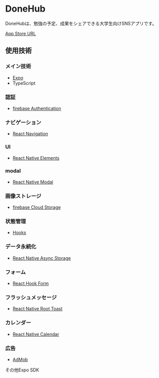 # DoneHub
DoneHubは、勉強の予定、成果をシェアできる大学生向けSNSアプリです。

[App Store URL](https://apps.apple.com/us/app/donehub/id1565814912)

## 使用技術

### メイン技術
- [Expo](https://docs.expo.io/)
- TypeScript

### 認証
- [firebase Authentication](https://firebase.google.com/docs/auth)

### ナビゲーション
- [React Navigation](https://reactnavigation.org/)

### UI
- [React Native Elements](https://reactnativeelements.com/)

### modal
- [React Native Modal](https://github.com/react-native-modal/react-native-modal)

### 画像ストレージ
- [firebase Cloud Storage](https://firebase.google.com/docs/storage)

### 状態管理
- [Hooks](https://reactjs.org/docs/hooks-intro.html)

### データ永続化
- [React Native Async Storage](https://github.com/react-native-async-storage/async-storage)

### フォーム
- [React Hook Form](https://react-hook-form.com/)

### フラッシュメッセージ
- [React Native Root Toast](https://github.com/magicismight/react-native-root-toast)

### カレンダー
- [React Native Calendar](https://github.com/wix/react-native-calendars)

### 広告
- [AdMob](https://admob.google.com/home/)

その他Expo SDK


